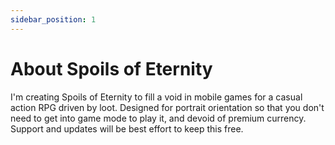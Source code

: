 ```yaml
---
sidebar_position: 1
---
```


# About Spoils of Eternity

I'm creating Spoils of Eternity to fill a void in mobile games for a casual action RPG driven by loot. Designed for portrait orientation so that you don't need to get into game mode to play it, and devoid of premium currency. Support and updates will be best effort to keep this free.
